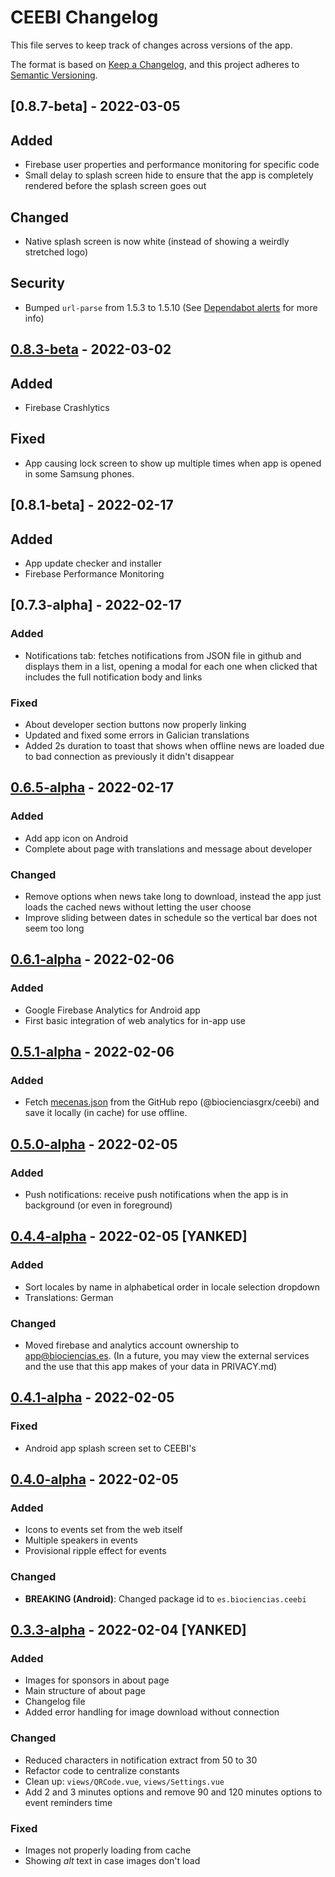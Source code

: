 # CEEBI Changelog

This file serves to keep track of changes across versions of the app.

The format is based on [Keep a Changelog](https://keepachangelog.com/en/1.0.0/),
and this project adheres to [Semantic Versioning](https://semver.org/spec/v2.0.0.html).

## [0.8.7-beta] - 2022-03-05

## Added

- Firebase user properties and performance monitoring for specific code
- Small delay to splash screen hide to ensure that the app is completely rendered before the splash screen goes out

## Changed

- Native splash screen is now white (instead of showing a weirdly stretched logo)

## Security

- Bumped `url-parse` from 1.5.3 to 1.5.10 (See [Dependabot alerts](https://github.com/biocienciasgrx/ceebi/security/dependabot?q=is%3Aclosed) for more info)

## [0.8.3-beta] - 2022-03-02

## Added

- Firebase Crashlytics

## Fixed

- App causing lock screen to show up multiple times when app is opened in some Samsung phones.

## [0.8.1-beta] - 2022-02-17

## Added

- App update checker and installer
- Firebase Performance Monitoring

## [0.7.3-alpha] - 2022-02-17

### Added

- Notifications tab: fetches notifications from JSON file in github and displays them in a list, opening a modal for each one when clicked that includes the full notification body and links

### Fixed

- About developer section buttons now properly linking
- Updated and fixed some errors in Galician translations
- Added 2s duration to toast that shows when offline news are loaded due to bad connection as previously it didn't disappear

## [0.6.5-alpha] - 2022-02-17

### Added

- Add app icon on Android
- Complete about page with translations and message about developer

### Changed

- Remove options when news take long to download, instead the app just loads the cached news without letting the user choose
- Improve sliding between dates in schedule so the vertical bar does not seem too long

## [0.6.1-alpha] - 2022-02-06

### Added

- Google Firebase Analytics for Android app
- First basic integration of web analytics for in-app use

## [0.5.1-alpha] - 2022-02-06

### Added

- Fetch [mecenas.json](https://raw.githubusercontent.com/biocienciasgrx/ceebi/master/mecenas.json) from the GitHub repo (@biocienciasgrx/ceebi) and save it locally (in cache) for use offline.

## [0.5.0-alpha] - 2022-02-05

### Added

- Push notifications: receive push notifications when the app is in background (or even in foreground)

## [0.4.4-alpha] - 2022-02-05 [YANKED]

### Added

- Sort locales by name in alphabetical order in locale selection dropdown
- Translations: German

### Changed

- Moved firebase and analytics account ownership to app@biociencias.es. (In a future, you may view the external services and the use that this app makes of your data in PRIVACY.md)

## [0.4.1-alpha] - 2022-02-05

### Fixed

- Android app splash screen set to CEEBI's

## [0.4.0-alpha] - 2022-02-05

### Added

- Icons to events set from the web itself
- Multiple speakers in events
- Provisional ripple effect for events

### Changed

- **BREAKING (Android)**: Changed package id to `es.biociencias.ceebi`

## [0.3.3-alpha] - 2022-02-04 [YANKED]

### Added

- Images for sponsors in about page
- Main structure of about page
- Changelog file
- Added error handling for image download without connection

### Changed

- Reduced characters in notification extract from 50 to 30
- Refactor code to centralize constants
- Clean up: `views/QRCode.vue`, `views/Settings.vue`
- Add 2 and 3 minutes options and remove 90 and 120 minutes options to event reminders time

### Fixed

- Images not properly loading from cache
- Showing _alt_ text in case images don't load

[Unreleased]: https://github.com/biocienciasgrx/ceeebi/compare/v0.6.1-alpha...HEAD
[0.8.3-beta]: https://github.com/biocienciasgrx/ceebi/releases/tag/v0.8.3-beta
[0.6.5-alpha]: https://github.com/biocienciasgrx/ceebi/releases/tag/v0.6.5-alpha
[0.6.1-alpha]: https://github.com/biocienciasgrx/ceebi/releases/tag/v0.6.1-alpha
[0.5.1-alpha]: https://github.com/biocienciasgrx/ceebi/releases/tag/v0.5.1-alpha
[0.5.0-alpha]: https://github.com/biocienciasgrx/ceebi/releases/tag/v0.5.0-alpha
[0.4.4-alpha]: https://github.com/biocienciasgrx/ceebi/releases/tag/v0.4.4-alpha
[0.4.1-alpha]: https://github.com/biocienciasgrx/ceebi/releases/tag/v0.4.1-alpha
[0.4.0-alpha]: https://github.com/biocienciasgrx/ceebi/releases/tag/v0.4.1-alpha
[0.3.3-alpha]: https://github.com/biocienciasgrx/ceebi/releases/tag/v0.3.3-alpha
